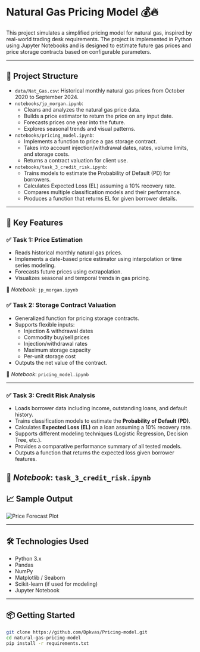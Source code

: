 # Natural Gas Pricing Model 💰🔥

This project simulates a simplified pricing model for natural gas, inspired by real-world trading desk requirements. The project is implemented in Python using Jupyter Notebooks and is designed to estimate future gas prices and price storage contracts based on configurable parameters.

---

## 📁 Project Structure

- `data/Nat_Gas.csv`: Historical monthly natural gas prices from October 2020 to September 2024.
- `notebooks/jp_morgan.ipynb`: 
  - Cleans and analyzes the natural gas price data.
  - Builds a price estimator to return the price on any input date.
  - Forecasts prices one year into the future.
  - Explores seasonal trends and visual patterns.
- `notebooks/pricing_model.ipynb`:
  - Implements a function to price a gas storage contract.
  - Takes into account injection/withdrawal dates, rates, volume limits, and storage costs.
  - Returns a contract valuation for client use.
- `notebooks/task_3_credit_risk.ipynb`:
  - Trains models to estimate the Probability of Default (PD) for borrowers.
  - Calculates Expected Loss (EL) assuming a 10% recovery rate.
  - Compares multiple classification models and their performance.
  - Produces a function that returns EL for given borrower details.
---

## 📌 Key Features

### ✅ Task 1: Price Estimation

- Reads historical monthly natural gas prices.
- Implements a date-based price estimator using interpolation or time series modeling.
- Forecasts future prices using extrapolation.
- Visualizes seasonal and temporal trends in gas pricing.

📌 *Notebook*: `jp_morgan.ipynb`

### ✅ Task 2: Storage Contract Valuation

- Generalized function for pricing storage contracts.
- Supports flexible inputs:
  - Injection & withdrawal dates
  - Commodity buy/sell prices
  - Injection/withdrawal rates
  - Maximum storage capacity
  - Per-unit storage cost
- Outputs the net value of the contract.

📌 *Notebook*: `pricing_model.ipynb`

---
### ✅ Task 3: Credit Risk Analysis

- Loads borrower data including income, outstanding loans, and default history.
- Trains classification models to estimate the **Probability of Default (PD)**.
- Calculates **Expected Loss (EL)** on a loan assuming a 10% recovery rate.
- Supports different modeling techniques (Logistic Regression, Decision Tree, etc.).
- Provides a comparative performance summary of all tested models.
- Outputs a function that returns the expected loss given borrower features.

📌 *Notebook*: `task_3_credit_risk.ipynb`
---

## 📈 Sample Output

![Price Forecast Plot](images/sample_forecast.png) <!-- Optional: add if you include output visuals -->

---

## 🛠️ Technologies Used

- Python 3.x
- Pandas
- NumPy
- Matplotlib / Seaborn
- Scikit-learn (if used for modeling)
- Jupyter Notebook

---

## 📦 Getting Started

```bash
git clone https://github.com/Dpkvas/Pricing-model.git
cd natural-gas-pricing-model
pip install -r requirements.txt
